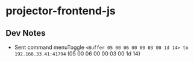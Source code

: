 # projector-frontend-js

## Dev Notes
- Sent command menuToggle `<Buffer 05 00 06 00 00 03 00 1d 14> to 192.168.33.41:41794` (05 00 06 00 00 03 00 1d 14)
